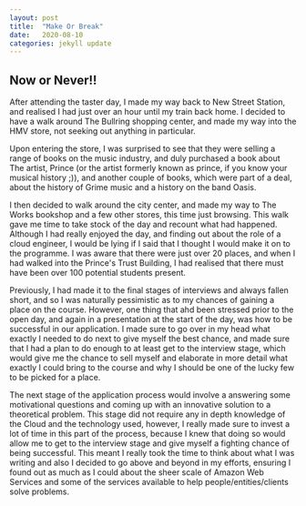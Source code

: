 ```yaml
---
layout: post
title:  "Make Or Break"
date:   2020-08-10 
categories: jekyll update
---
```


## Now or Never!!

After attending the taster day, I made my way back to New Street Station, and realised I had just over an hour until my train back home. I decided to have a walk around The Bullring shopping center, and made my way into the HMV store, not seeking out anything in particular. 

Upon entering the store, I was surprised to see that they were selling a range of books on the music industry, and duly purchased a book about The artist, Prince (or the artist formerly known as prince, if you know your musical history ;)), and another couple of books, which were part of a deal, about the history of Grime music and a history on the band Oasis. 

I then decided to walk around the city center, and made my way to The Works bookshop and a few other stores, this time just browsing. This walk gave me time to take stock of the day and recount what had happened. Although I had really enjoyed the day, and finding out about the role of a cloud engineer, I would be lying if I said that I thought I would make it on to the programme. I was aware that there were just over 20 places, and when I had walked into the Prince's Trust Building, I had realised that there must have been over 100 potential students present. 

Previously, I had made it to the final stages of interviews and always fallen short, and so I was naturally pessimistic as to my chances of gaining a place on the course. However, one thing that ahd been stressed prior to the open day, and again in a presentation at the start of the day, was how to be successful in our application. I made sure to go over in my head what exactly I needed to do next to give myself the best chance, and made sure that I had a plan to do enough to at least get to the interview stage, which would give me the chance to sell myself and elaborate in more detail what exactly I could bring to the course and why I should be one of the lucky few to be picked for a place. 

The next stage of the application process would involve a answering some motivational questions and coming up with an innovative solution to a theoretical problem. This stage did not require any in depth knowledge of the Cloud and the technology used, however, I really made sure to invest a lot of time in this part of the process, because I knew that doing so would allow me to get to the interview stage and give myself a fighting chance of being successful. This meant I really took the time to think about what I was writing and also I decided to go above and beyond in my efforts, ensuring I found out as much as I could about the sheer scale of Amazon Web Services and some of the services available to help people/entities/clients solve problems.
